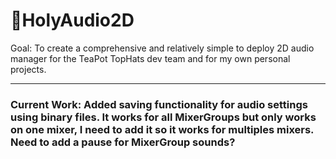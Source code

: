 # 🍑HolyAudio2D
Goal: To create a comprehensive and relatively simple to deploy 2D audio manager for the TeaPot TopHats dev team and for my own personal projects.

---
### Current Work: Added saving functionality for audio settings using binary files. It works for all MixerGroups but only works on one mixer, I need to add it so it works for multiples mixers. Need to add a pause for MixerGroup sounds?
